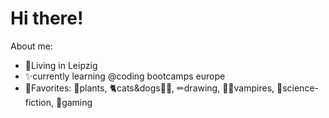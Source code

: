 # Hi there!
About me:
* 🌃Living in Leipzig 
* ✨currently learning @coding bootcamps europe
* 💞Favorites: 🌱plants, 🐈cats&dogs🐕‍🦺, ✏drawing, 🧛‍♂️vampires, 🚀science-fiction, 👾gaming
  


<!--
**Artromi/Artromi** is a ✨ _special_ ✨ repository because its `README.md` (this file) appears on your GitHub profile.

Here are some ideas to get you started:

- 🔭 I’m currently working on ...
- 🌱 I’m currently learning ...
- 👯 I’m looking to collaborate on ...
- 🤔 I’m looking for help with ...
- 💬 Ask me about ...
- 📫 How to reach me: ...
- 😄 Pronouns: ...
- ⚡ Fun fact: ...
-->
